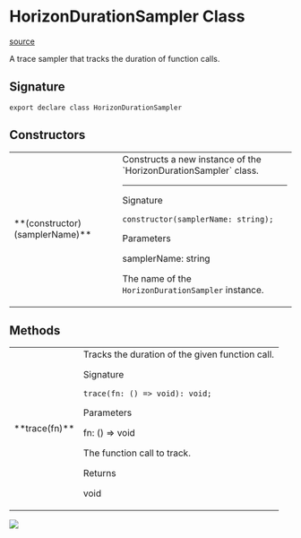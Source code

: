 # HorizonDurationSampler Class

[source](https://developers.meta.com/horizon-worlds/reference/2.0.0/performance_horizondurationsampler)

A trace sampler that tracks the duration of function calls.

## Signature

```
export declare class HorizonDurationSampler
```

## Constructors

<table>
  <tbody>
    <tr>
      <td>**(constructor)(samplerName)**</td>
      <td>Constructs a new instance of the `HorizonDurationSampler` class.

* * *

Signature

```
constructor(samplerName: string);
```

Parameters

samplerName: string

The name of the `HorizonDurationSampler` instance.</td>
    </tr>
  </tbody>
</table>

## Methods

<table>
  <tbody>
    <tr>
      <td>**trace(fn)**</td>
      <td>Tracks the duration of the given function call.

Signature

```
trace(fn: () => void): void;
```

Parameters

fn: () => void

The function call to track.

Returns

void</td>
    </tr>
  </tbody>
</table>

![](https://scontent.xx.fbcdn.net/hads-ak-prn2/1487645_6012475414660_1439393861_n.png)